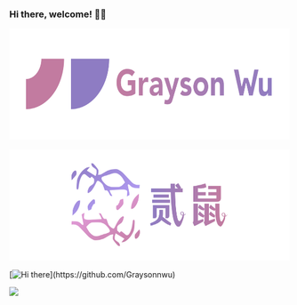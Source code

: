 ### Hi there, welcome! 👏🏻

<p align="center">
  <img src="https://raw.githubusercontent.com/graysonnwu/graysonnwu/master/GW.svg" width="600" height="200">
</p>	

<p align="center">
  <img src="https://raw.githubusercontent.com/graysonnwu/graysonnwu/master/ES.svg" width="600" height="200">
</p>	

[![Hi there](https://readme-typing-svg.herokuapp.com?color=3080ec&vCenter=true&lines=施工中，咚咚咚🪓......)](https://github.com/Graysonnwu)

![](https://komarev.com/ghpvc/?username=Graysonnwu&color=C27BA0)
